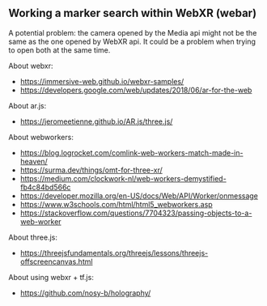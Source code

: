 ## Working a marker search within WebXR (webar)

A potential problem: the camera opened by the Media api might not be the same as the one opened by WebXR api. It could be a problem when trying to open both at the same time.



About webxr:
* https://immersive-web.github.io/webxr-samples/
* https://developers.google.com/web/updates/2018/06/ar-for-the-web

About ar.js:
* https://jeromeetienne.github.io/AR.js/three.js/

About webworkers:
* https://blog.logrocket.com/comlink-web-workers-match-made-in-heaven/
* https://surma.dev/things/omt-for-three-xr/
* https://medium.com/clockwork-nl/web-workers-demystified-fb4c84bd566c
* https://developer.mozilla.org/en-US/docs/Web/API/Worker/onmessage
* https://www.w3schools.com/html/html5_webworkers.asp
* https://stackoverflow.com/questions/7704323/passing-objects-to-a-web-worker

About three.js:
* https://threejsfundamentals.org/threejs/lessons/threejs-offscreencanvas.html

About using webxr + tf.js:
* https://github.com/nosy-b/holography/

